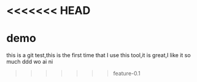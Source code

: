 <<<<<<< HEAD
=======
# demo
this is a git test,this is the first time that I use this tool,it is great,I like it so much
ddd
wo ai ni
>>>>>>> feature-0.1
